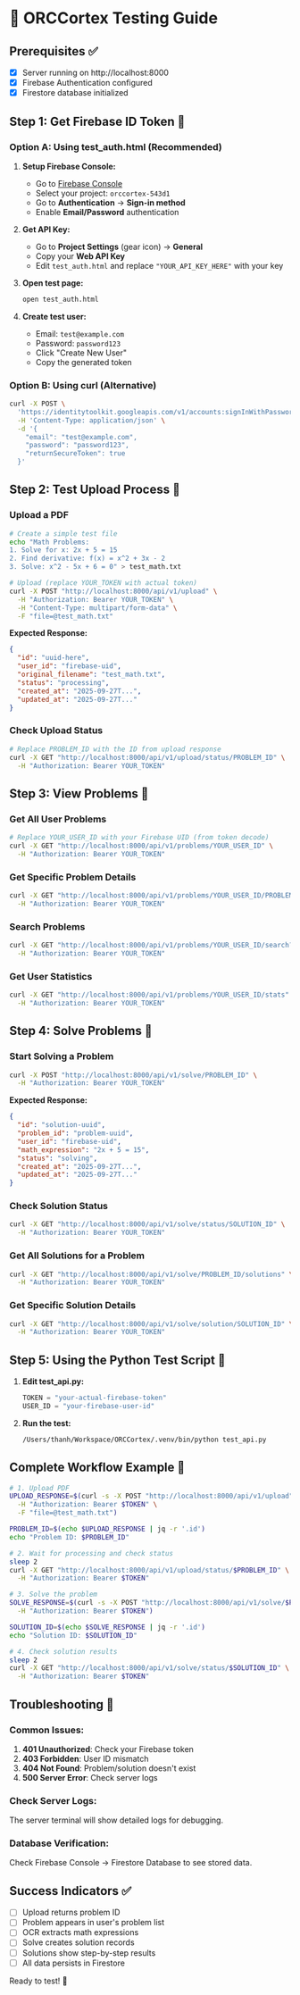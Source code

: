 # 🧪 ORCCortex Testing Guide

## Prerequisites ✅
- [x] Server running on http://localhost:8000
- [x] Firebase Authentication configured
- [x] Firestore database initialized

## Step 1: Get Firebase ID Token 🔑

### Option A: Using test_auth.html (Recommended)
1. **Setup Firebase Console:**
   - Go to [Firebase Console](https://console.firebase.google.com)
   - Select your project: `orccortex-543d1`
   - Go to **Authentication** → **Sign-in method**
   - Enable **Email/Password** authentication

2. **Get API Key:**
   - Go to **Project Settings** (gear icon) → **General**
   - Copy your **Web API Key**
   - Edit `test_auth.html` and replace `"YOUR_API_KEY_HERE"` with your key

3. **Open test page:**
   ```bash
   open test_auth.html
   ```
   
4. **Create test user:**
   - Email: `test@example.com`
   - Password: `password123`
   - Click "Create New User"
   - Copy the generated token

### Option B: Using curl (Alternative)
```bash
curl -X POST \
  'https://identitytoolkit.googleapis.com/v1/accounts:signInWithPassword?key=YOUR_API_KEY' \
  -H 'Content-Type: application/json' \
  -d '{
    "email": "test@example.com",
    "password": "password123",
    "returnSecureToken": true
  }'
```

## Step 2: Test Upload Process 📄

### Upload a PDF
```bash
# Create a simple test file
echo "Math Problems:
1. Solve for x: 2x + 5 = 15
2. Find derivative: f(x) = x^2 + 3x - 2
3. Solve: x^2 - 5x + 6 = 0" > test_math.txt

# Upload (replace YOUR_TOKEN with actual token)
curl -X POST "http://localhost:8000/api/v1/upload" \
  -H "Authorization: Bearer YOUR_TOKEN" \
  -H "Content-Type: multipart/form-data" \
  -F "file=@test_math.txt"
```

**Expected Response:**
```json
{
  "id": "uuid-here",
  "user_id": "firebase-uid",
  "original_filename": "test_math.txt",
  "status": "processing",
  "created_at": "2025-09-27T...",
  "updated_at": "2025-09-27T..."
}
```

### Check Upload Status
```bash
# Replace PROBLEM_ID with the ID from upload response
curl -X GET "http://localhost:8000/api/v1/upload/status/PROBLEM_ID" \
  -H "Authorization: Bearer YOUR_TOKEN"
```

## Step 3: View Problems 👀

### Get All User Problems
```bash
# Replace YOUR_USER_ID with your Firebase UID (from token decode)
curl -X GET "http://localhost:8000/api/v1/problems/YOUR_USER_ID" \
  -H "Authorization: Bearer YOUR_TOKEN"
```

### Get Specific Problem Details
```bash
curl -X GET "http://localhost:8000/api/v1/problems/YOUR_USER_ID/PROBLEM_ID" \
  -H "Authorization: Bearer YOUR_TOKEN"
```

### Search Problems
```bash
curl -X GET "http://localhost:8000/api/v1/problems/YOUR_USER_ID/search?q=derivative" \
  -H "Authorization: Bearer YOUR_TOKEN"
```

### Get User Statistics
```bash
curl -X GET "http://localhost:8000/api/v1/problems/YOUR_USER_ID/stats" \
  -H "Authorization: Bearer YOUR_TOKEN"
```

## Step 4: Solve Problems 🧮

### Start Solving a Problem
```bash
curl -X POST "http://localhost:8000/api/v1/solve/PROBLEM_ID" \
  -H "Authorization: Bearer YOUR_TOKEN"
```

**Expected Response:**
```json
{
  "id": "solution-uuid",
  "problem_id": "problem-uuid",
  "user_id": "firebase-uid",
  "math_expression": "2x + 5 = 15",
  "status": "solving",
  "created_at": "2025-09-27T...",
  "updated_at": "2025-09-27T..."
}
```

### Check Solution Status
```bash
curl -X GET "http://localhost:8000/api/v1/solve/status/SOLUTION_ID" \
  -H "Authorization: Bearer YOUR_TOKEN"
```

### Get All Solutions for a Problem
```bash
curl -X GET "http://localhost:8000/api/v1/solve/PROBLEM_ID/solutions" \
  -H "Authorization: Bearer YOUR_TOKEN"
```

### Get Specific Solution Details
```bash
curl -X GET "http://localhost:8000/api/v1/solve/solution/SOLUTION_ID" \
  -H "Authorization: Bearer YOUR_TOKEN"
```

## Step 5: Using the Python Test Script 🐍

1. **Edit test_api.py:**
   ```python
   TOKEN = "your-actual-firebase-token"
   USER_ID = "your-firebase-user-id"
   ```

2. **Run the test:**
   ```bash
   /Users/thanh/Workspace/ORCCortex/.venv/bin/python test_api.py
   ```

## Complete Workflow Example 🔄

```bash
# 1. Upload PDF
UPLOAD_RESPONSE=$(curl -s -X POST "http://localhost:8000/api/v1/upload" \
  -H "Authorization: Bearer $TOKEN" \
  -F "file=@test_math.txt")

PROBLEM_ID=$(echo $UPLOAD_RESPONSE | jq -r '.id')
echo "Problem ID: $PROBLEM_ID"

# 2. Wait for processing and check status
sleep 2
curl -X GET "http://localhost:8000/api/v1/upload/status/$PROBLEM_ID" \
  -H "Authorization: Bearer $TOKEN"

# 3. Solve the problem
SOLVE_RESPONSE=$(curl -s -X POST "http://localhost:8000/api/v1/solve/$PROBLEM_ID" \
  -H "Authorization: Bearer $TOKEN")

SOLUTION_ID=$(echo $SOLVE_RESPONSE | jq -r '.id')
echo "Solution ID: $SOLUTION_ID"

# 4. Check solution results
sleep 2
curl -X GET "http://localhost:8000/api/v1/solve/status/$SOLUTION_ID" \
  -H "Authorization: Bearer $TOKEN"
```

## Troubleshooting 🔧

### Common Issues:
1. **401 Unauthorized**: Check your Firebase token
2. **403 Forbidden**: User ID mismatch
3. **404 Not Found**: Problem/solution doesn't exist
4. **500 Server Error**: Check server logs

### Check Server Logs:
The server terminal will show detailed logs for debugging.

### Database Verification:
Check Firebase Console → Firestore Database to see stored data.

## Success Indicators ✅

- [ ] Upload returns problem ID
- [ ] Problem appears in user's problem list
- [ ] OCR extracts math expressions
- [ ] Solve creates solution records
- [ ] Solutions show step-by-step results
- [ ] All data persists in Firestore

Ready to test! 🚀